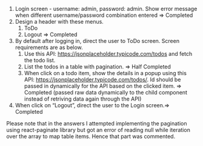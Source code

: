 1. Login screen - username: admin, password: admin. Show error message when different username/password combination entered => Completed
2. Design a header with these menus.
      1. ToDo
      2. Logout  => Completed
3. By default after logging in, direct the user to ToDo screen. Screen requirements are as below.
      1. Use this API: https://jsonplaceholder.typicode.com/todos and fetch the todo list.
      2. List the todos in a table with pagination. => Half Completed 
      3. When click on a todo item, show the details in a popup using this
         API: https://jsonplaceholder.typicode.com/todos/<id>. Id should be passed in dynamically
         for the API based on the clicked item. => Completed 
         (passed raw data dynamically to the child component instead of retriving data again through the API)
4. When click on “Logout”, direct the user to the Login screen.=> Completed

Please note that in the answers I attempted implementing the pagination using react-paginate library but got an error of reading null while iteration over the array to map table items. Hence that part was commented.

